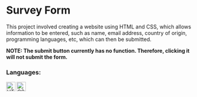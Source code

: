 # Survey Form
This project involved creating a website using HTML and CSS, which allows information to be entered, such as name, email address, country of origin, programming languages, etc, which can then be submitted.

<strong>NOTE: The submit button currently has no function. Therefore, clicking it will not submit the form.</strong>

### Languages:
<a href="#"><img align="left" alt="HTML5" height="25px" src="https://img.shields.io/badge/HTML5-E34F26?style=for-the-badge&logo=html5&logoColor=white" /></a>
<a href="#"><img align="left" alt="CSS" height="25px" src="https://img.shields.io/badge/CSS-239120?&style=for-the-badge&logo=css3&logoColor=white" /></a>
